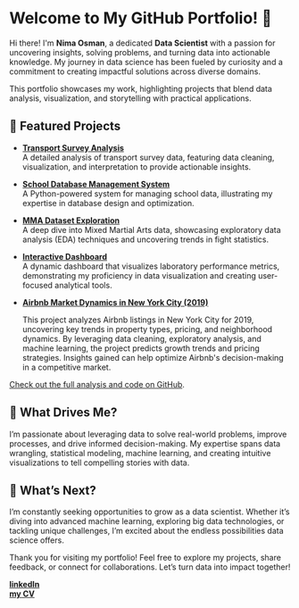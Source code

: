 # Welcome to My GitHub Portfolio! 👋  

Hi there! I'm **Nima Osman**, a dedicated **Data Scientist** with a passion for uncovering insights, solving problems, and turning data into actionable knowledge. My journey in data science has been fueled by curiosity and a commitment to creating impactful solutions across diverse domains.  

This portfolio showcases my work, highlighting projects that blend data analysis, visualization, and storytelling with practical applications.

## 🌟 Featured Projects  

- **[Transport Survey Analysis](https://github.com/Nima-Osman/Transport-Survey)**  
  A detailed analysis of transport survey data, featuring data cleaning, visualization, and interpretation to provide actionable insights.  

- **[School Database Management System](https://github.com/Nima-Osman/school_database)**  
  A Python-powered system for managing school data, illustrating my expertise in database design and optimization.  

- **[MMA Dataset Exploration](https://github.com/Nima-Osman/mma_dataset)**  
  A deep dive into Mixed Martial Arts data, showcasing exploratory data analysis (EDA) techniques and uncovering trends in fight statistics.  

- **[Interactive Dashboard](https://github.com/Nima-Osman/dashboard)**  
  A dynamic dashboard that visualizes laboratory performance metrics, demonstrating my proficiency in data visualization and creating user-focused analytical tools.  

- **[Airbnb Market Dynamics in New York City (2019)](https://github.com/Nima-Osman/airbnb)**  

  This project analyzes Airbnb listings in New York City for 2019, uncovering key trends in property types, pricing, and neighborhood dynamics. By leveraging data cleaning, exploratory analysis, and machine learning, the project predicts growth trends and pricing strategies. Insights gained can help optimize Airbnb's decision-making in a competitive market.

[Check out the full analysis and code on GitHub](#).
## 🌱 What Drives Me?  
I’m passionate about leveraging data to solve real-world problems, improve processes, and drive informed decision-making. My expertise spans data wrangling, statistical modeling, machine learning, and creating intuitive visualizations to tell compelling stories with data.  

## 🚀 What’s Next?  
I’m constantly seeking opportunities to grow as a data scientist. Whether it’s diving into advanced machine learning, exploring big data technologies, or tackling unique challenges, I’m excited about the endless possibilities data science offers.  

Thank you for visiting my portfolio! Feel free to explore my projects, share feedback, or connect for collaborations. Let’s turn data into impact together!  

**[linkedIn](https://www.linkedin.com/in/nima-osman/)**  
**[my CV](Nima_Salah_Osman_CV_DataScience.pdf)**  